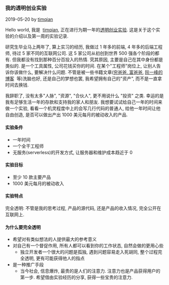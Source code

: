 ### 我的透明创业实验

2019-05-20 by [timqian](https://timqian.com/)

Hello world, 我是  [timqian](https://github.com/timqian), 正在进行为期一年的[透明创业实验](https://t9t.io/). 这是关于这个实验的介绍以及第一周的实验记录.

研究生毕业马上两年了, 算上实习的经历, 我做过 1 年多的前端, 4 年多的后端工程师, 待过 5 家不同的互联网公司. 这 5 家公司从初创到世界 500 强各个阶段的都有. 但我都没有找到那种百分百投入的热情. 究其原因, 主要是自己在其中身份都是类似的. 是一个工具属性, 公司花钱买你的时间. 在某个"工程师"岗位上, 让别人告诉你该做什么, 要解决什么问题. 不管是被一些书籍文章([穷爸爸, 富爸爸](https://www.zhihu.com/question/20528677), [阮一峰的博客](http://www.ruanyifeng.com/survivor/startup/why-startup.html)  等)洗脑也好, 还是自己的梦想也罢, 我希望拥有自己的"资产", 而不是一直拿时间去换钱.

我辞职了, 没有太多"人脉", "资源", "合伙人", 更不用说什么 "投资" 之类. 幸运的是我有足够生活一年的存款和支持我的家人和朋友. 我想要试试给自己一年的时间来做一个实验, 看看一个机灵程度中上的会写几行代码的普通人, 给他一年时间让他自由创造, 是否可以做出产出 1000 美元每月的被动收入的产品.

#### 实验条件

- 一年时间
- 一个全干工程师
- 无服务(serverless)的开发方式, 让服务器和维护成本趋近于 0

#### 实验目标

- 至少 10 款主要产品
- 1000 美元每月的被动收入

#### 实验特点

完全透明: 不管是我的思考过程, 产品的源代码, 还是产品的收入情况, 完全公开在互联网上.

#### 为什么要完全透明

- 希望对有类似想法的人提供最大的参考意义
- 对自己有一个督促作用, 所有人都可以看到你的工作状态, 自然会做的更用心些
  - 独立开发者一个很大的问题是孤独, 遇到问题容易走入死胡同, 整个过程完全透明, 更有可能获得他人的指点
- 是一种推广手段
  - 当今社会, 信息爆炸, 最贵的是人们的注意力. 注意力也是产品获得用户的第一步. 希望借由实验经历的分享, 获得一些宝贵的注意力.
